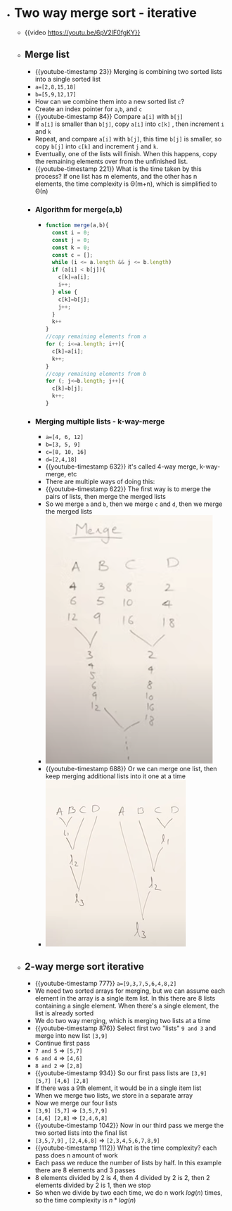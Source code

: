 - # Two way merge sort - iterative
	- {{video https://youtu.be/6pV2IF0fgKY}}
	- ## Merge list
		- {{youtube-timestamp 23}} Merging is combining two sorted lists into a single sorted list
		- `a=[2,8,15,18]`
		- `b=[5,9,12,17]`
		- How can we combine them into a new sorted list `c`?
		- Create an index pointer for `a`,`b`, and `c`
		- {{youtube-timestamp 84}} Compare `a[i]` with `b[j]`
		- If `a[i]` is smaller than `b[j]`, copy `a[i]` into `c[k]` , then increment `i` and `k`
		- Repeat, and compare `a[i]` with `b[j]`, this time `b[j]` is smaller, so copy `b[j]` into `c[k]` and increment `j` and `k`.
		- Eventually, one of the lists will finish. When this happens, copy the remaining elements over from the unfinished list.
		- {{youtube-timestamp 221}} What is the time taken by this process? If one list has m elements, and the other has n elements, the time complexity is Θ(m+n), which is simplified to Θ(n)
		- ### Algorithm for merge(a,b)
			- ```js
			  function merge(a,b){
			    const i = 0;
			    const j = 0;
			    const k = 0;
			    const c = [];
			    while (i <= a.length && j <= b.length)
			    if (a[i] < b[j]){
			      c[k]=a[i];
			      i++;
			    } else {
			      c[k]=b[j];
			      j++;
			    }
			    k++
			  }
			  //copy remaining elements from a
			  for (; i<=a.length; i++){
			    c[k]=a[i];
			    k++;
			  }
			  //copy remaining elements from b
			  for (; j<=b.length; j++){
			    c[k]=b[j];
			    k++;
			  }
			  ```
		- ### Merging multiple lists - k-way-merge
			- `a=[4, 6, 12]`
			- `b=[3, 5, 9]`
			- `c=[8, 10, 16]`
			- `d=[2,4,18]`
			- {{youtube-timestamp 632}} it's called 4-way merge, k-way-merge, etc
			- There are multiple ways of doing this:
			- {{youtube-timestamp 622}} The first way is to merge the pairs of lists, then merge the merged lists
			- So we merge `a` and `b`, then we merge `c` and `d`, then we merge the merged lists
			- ![Screenshot 2023-01-18 at 6.26.35 PM.png](../assets/Screenshot_2023-01-18_at_6.26.35_PM_1674102882660_0.png)
			- {{youtube-timestamp 688}} Or we can merge one list, then keep merging additional lists into it one at a time
			- ![Screenshot 2023-01-18 at 6.33.56 PM.png](../assets/Screenshot_2023-01-18_at_6.33.56_PM_1674102896398_0.png)
	- ## 2-way merge sort iterative
		- {{youtube-timestamp 777}} `a=[9,3,7,5,6,4,8,2]`
		- We need two sorted arrays for merging, but we can assume each element in the array is a single item list. In this there are 8 lists containing a single element. When there's a single element, the list is already sorted
		- We do two way merging, which is merging two lists at a time
		- {{youtube-timestamp 876}} Select first two "lists" `9 and 3` and merge into new list `[3,9]`
		- Continue first pass
		- `7 and 5` => `[5,7]`
		- `6 and 4` => `[4,6]`
		- `8 and 2` => `[2,8]`
		- {{youtube-timestamp 934}} So our first pass lists are `[3,9] [5,7] [4,6] [2,8]`
		- If there was a 9th element, it would be in a single item list
		- When we merge two lists, we store in a separate array
		- Now we merge our four lists
		- `[3,9] [5,7]` => `[3,5,7,9]`
		- `[4,6] [2,8]` => `[2,4,6,8]`
		- {{youtube-timestamp 1042}} Now in our third pass we merge the two sorted lists into the final list
		- `[3,5,7,9]` , `[2,4,6,8]` => `[2,3,4,5,6,7,8,9]`
		- {{youtube-timestamp 1112}} What is the time complexity? each pass does n amount of work
		- Each pass we reduce the number of lists by half. In this example there are 8 elements and 3 passes
		- 8 elements divided by 2 is 4, then 4 divided by 2 is 2, then 2 elements divided by 2 is 1, then we stop
		- So when we divide by two each time, we do n work $log(n)$ times, so the time complexity is $n*log(n)$